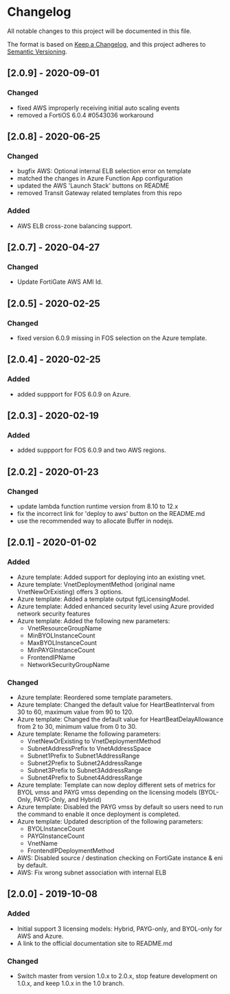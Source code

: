 # Changelog
All notable changes to this project will be documented in this file.

The format is based on [Keep a Changelog](https://keepachangelog.com/en/1.0.0/),
and this project adheres to [Semantic Versioning](https://semver.org/spec/v2.0.0.html).

## [2.0.9] - 2020-09-01
### Changed
- fixed AWS improperly receiving initial auto scaling events
- removed a FortiOS 6.0.4 #0543036 workaround

## [2.0.8] - 2020-06-25
### Changed
- bugfix AWS: Optional internal ELB selection error on template
- matched the changes in Azure Function App configuration
- updated the AWS 'Launch Stack' buttons on README
- removed Transit Gateway related templates from this repo

### Added
- AWS ELB cross-zone balancing support.

## [2.0.7] - 2020-04-27
### Changed
- Update FortiGate AWS AMI Id.

## [2.0.5] - 2020-02-25
### Changed
- fixed version 6.0.9 missing in FOS selection on the Azure template.

## [2.0.4] - 2020-02-25
### Added
- added suppport for FOS 6.0.9 on Azure.

## [2.0.3] - 2020-02-19
### Added
- added suppport for FOS 6.0.9 and two AWS regions.

## [2.0.2] - 2020-01-23
### Changed
- update lambda function runtime version from 8.10 to 12.x
- fix the incorrect link for 'deploy to aws' button on the README.md
- use the recommended way to allocate Buffer in nodejs.

## [2.0.1] - 2020-01-02
### Added
- Azure template: Added support for deploying into an existing vnet.
- Azure template: VnetDeploymentMethod (original name VnetNewOrExisting) offers 3 options.
- Azure template: Added a template output fgtLicensingModel.
- Azure template: Added enhanced security level using Azure provided network security features
- Azure template: Added the following new parameters:
  - VnetResourceGroupName
  - MinBYOLInstanceCount
  - MaxBYOLInstanceCount
  - MinPAYGInstanceCount
  - FrontendIPName
  - NetworkSecurityGroupName

### Changed
- Azure template: Reordered some template parameters.
- Azure template: Changed the default value for HeartBeatInterval from 30 to 60, maximum value from
  90 to 120.
- Azure template: Changed the default value for HeartBeatDelayAllowance from 2 to 30, minimum value
  from 0 to 30.
- Azure template: Rename the following parameters:
  - VnetNewOrExisting to VnetDeploymentMethod
  - SubnetAddressPrefix to VnetAddressSpace
  - Subnet1Prefix to Subnet1AddressRange
  - Subnet2Prefix to Subnet2AddressRange
  - Subnet3Prefix to Subnet3AddressRange
  - Subnet4Prefix to Subnet4AddressRange
- Azure template: Template can now deploy different sets of metrics for BYOL vmss and PAYG vmss
  depending on the licensing models (BYOL-Only, PAYG-Only, and Hybrid)
- Azure template: Disabled the PAYG vmss by default so users need to run the command to enable it
  once deployment is completed.
- Azure template: Updated description of the following parameters:
  - BYOLInstanceCount
  - PAYGInstanceCount
  - VnetName
  - FrontendIPDeploymentMethod
- AWS: Disabled source / destination checking on FortiGate instance & eni by default.
- AWS: Fix wrong subnet association with internal ELB


## [2.0.0] - 2019-10-08
### Added
- Initial support 3 licensing models: Hybrid, PAYG-only, and BYOL-only for AWS and Azure.
- A link to the official documentation site to README.md

### Changed
- Switch master from version 1.0.x to 2.0.x, stop feature development on 1.0.x, and keep 1.0.x in
  the 1.0 branch.
